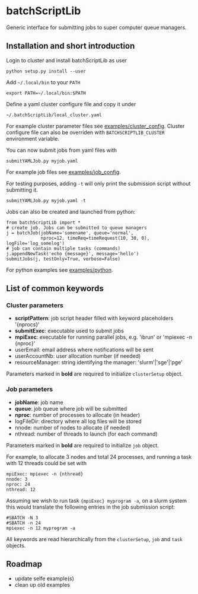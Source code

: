 # batchScriptLib

Generic interface for submitting jobs to super computer queue managers.

## Installation and short introduction

Login to cluster and install batchScriptLib as user

    python setup.py install --user

Add `~/.local/bin` to your `PATH`

    export PATH=~/.local/bin:$PATH

Define a yaml cluster configure file and copy it under

    ~/.batchScriptLib/local_cluster.yaml

For example cluster parameter files see [examples/cluster_config](https://bitbucket.org/tkarna/batchscriplib/src/HEAD/examples/cluster_config/?at=master).
Cluster configure file can also be overriden with `BATCHSCRIPTLIB_CLUSTER` environment variable.

You can now submit jobs from yaml files with

    submitYAMLJob.py myjob.yaml

For example job files see [examples/job_config](https://bitbucket.org/tkarna/batchscriplib/src/HEAD/examples/job_config/?at=master).

For testing purposes, adding `-t` will only print the submission script without submitting it.

    submitYAMLJob.py myjob.yaml -t

Jobs can also be created and launched from python:

    from batchScriptLib import *
    # create job. Jobs can be submitted to queue managers
    j = batchJob(jobName='somename', queue='normal',
                 nproc=12, timeReq=timeRequest(10, 30, 0), logFile='log_somelog')
    # job can contain multiple tasks (commands)
    j.appendNewTask('echo {message}', message='hello')
    submitJobs(j, testOnly=True, verbose=False)

For python examples see [examples/python](https://bitbucket.org/tkarna/batchscriplib/src/HEAD/examples/python/?at=master).

## List of common keywords

### Cluster parameters

- __scriptPattern__: job script header filled with keyword placeholders '{nprocs}'
- __submitExec__: executable used to submit jobs
- __mpiExec__: executable for running parallel jobs, e.g. 'ibrun' or 'mpiexec -n {nproc}'
- userEmail: email address where notifications will be sent
- userAccountNb: user allocation number (if needed)
- resourceManager: string identifying the manager: 'slurm'|'sge'|'pge'

Parameters marked in __bold__ are required to initialize `clusterSetup` object.

### Job parameters

- __jobName__: job name
- __queue__: job queue where job will be submitted
- __nproc__: number of processes to allocate (in header)
- logFileDir: directory where all log files will be stored
- nnode: number of nodes to allocate (if needed)
- nthread: number of threads to launch (for each command)

Parameters marked in __bold__ are required to initialize `job` object.

For example, to allocate 3 nodes and total 24 processes, and running a task with 12 threads could be set with

    mpiExec: mpiexec -n {nthread}
    nnode: 3
    nproc: 24
    nthread: 12

Assuming we wish to run task `{mpiExec} myprogram -a`, on a slurm system this would translate the following entries in the job submission script:

    #SBATCH -N 3
    #SBATCH -n 24
    mpiexec -n 12 myprogram -a

All keywords are read hierarchically from the `clusterSetup`, `job` and `task` objects.

## Roadmap

- update selfe example(s)
- clean up old examples

